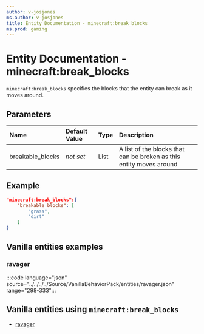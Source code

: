 ```yaml
---
author: v-josjones
ms.author: v-josjones
title: Entity Documentation - minecraft:break_blocks
ms.prod: gaming
---
```


# Entity Documentation - minecraft:break_blocks

`minecraft:break_blocks` specifies the blocks that the entity can break as it moves around.

## Parameters

|Name |Default Value  |Type  |Description  |
|:----------|:----------|:----------|:----------|
|breakable_blocks|*not set* | List|  A list of the blocks that can be broken as this entity moves around |

## Example

```json
"minecraft:break_blocks":{
    "breakable_blocks": [
        "grass",
        "dirt"
    ]
}
```

## Vanilla entities examples

### ravager

:::code language="json" source="../../../../Source/VanillaBehaviorPack/entities/ravager.json" range="298-333":::

## Vanilla entities using `minecraft:break_blocks`

- [ravager](../../../../Source/VanillaBehaviorPack_Snippets/entities/ravager.md)
